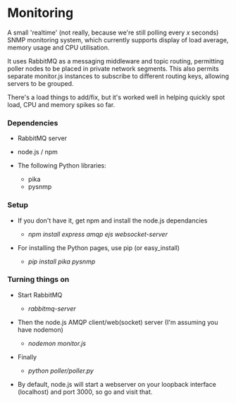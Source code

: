Monitoring
==========

A small 'realtime' (not really, because we're still polling every _x_ seconds) SNMP monitoring system, which currently supports display of load average, memory usage and CPU utilisation.

It uses RabbitMQ as a messaging middleware and topic routing, permitting poller nodes to be placed in private network segments. This also permits separate monitor.js instances to subscribe to different routing keys, allowing servers to be grouped.

There's a load things to add/fix, but it's worked well in helping quickly spot load, CPU and memory spikes so far.

### Dependencies

* RabbitMQ server

* node.js / npm
    
* The following Python libraries:
    * pika
    * pysnmp
    
### Setup

* If you don't have it, get npm and install the node.js dependancies

    * _npm install express amqp ejs websocket-server_

* For installing the Python pages, use pip (or easy_install)

    * _pip install pika pysnmp_

### Turning things on

* Start RabbitMQ

    * _rabbitmq-server_
    
* Then the node.js AMQP client/web(socket) server (I'm assuming you have nodemon)
    
    * _nodemon monitor.js_
    
* Finally

    * _python poller/poller.py_
    
* By default, node.js will start a webserver on your loopback interface (localhost) and port 3000, so go and visit that.